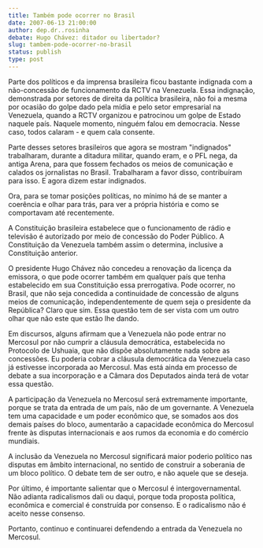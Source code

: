 ```yaml
---
title: Também pode ocorrer no Brasil
date: 2007-06-13 21:00:00
author: dep.dr..rosinha
debate: Hugo Chávez: ditador ou libertador?
slug: tambem-pode-ocorrer-no-brasil
status: publish 
type: post
---
```


  

Parte dos políticos e da imprensa brasileira ficou bastante indignada com a não-concessão de funcionamento da RCTV na Venezuela. Essa indignação, demonstrada por setores de direita da política brasileira, não foi a mesma por ocasião do golpe dado pela mídia e pelo setor empresarial na Venezuela, quando a RCTV organizou e patrocinou um golpe de Estado naquele país. Naquele momento, ninguém falou em democracia. Nesse caso, todos calaram - e quem cala consente.  

  

Parte desses setores brasileiros que agora se mostram "indignados" trabalharam, durante a ditadura militar, quando eram, e o PFL nega, da antiga Arena, para que fossem fechados os meios de comunicação e calados os jornalistas no Brasil. Trabalharam a favor disso, contribuíram para isso. E agora dizem estar indignados.  

  

Ora, para se tomar posições políticas, no mínimo há de se manter a coerência e olhar para trás, para ver a própria história e como se comportavam até recentemente.  

  

A Constituição brasileira estabelece que o funcionamento de rádio e televisão é autorizado por meio de concessão do Poder Público. A Constituição da Venezuela também assim o determina, inclusive a Constituição anterior.  

  

O presidente Hugo Chávez não concedeu a renovação da licença da emissora, o que pode ocorrer também em qualquer país que tenha estabelecido em sua Constituição essa prerrogativa. Pode ocorrer, no Brasil, que não seja concedida a continuidade de concessão de alguns meios de comunicação, independentemente de quem seja o presidente da República? Claro que sim. Essa questão tem de ser vista com um outro olhar que não este que estão lhe dando.  

  

Em discursos, alguns afirmam que a Venezuela não pode entrar no Mercosul por não cumprir a cláusula democrática, estabelecida no Protocolo de Ushuaia, que não dispõe absolutamente nada sobre as concessões. Eu poderia cobrar a cláusula democrática da Venezuela caso já estivesse incorporada ao Mercosul. Mas está ainda em processo de debate a sua incorporação e a Câmara dos Deputados ainda terá de votar essa questão.  

  

A participação da Venezuela no Mercosul será extremamente importante, porque se trata da entrada de um país, não de um governante. A Venezuela tem uma capacidade e um poder econômico que, se somados aos dos demais países do bloco, aumentarão a capacidade econômica do Mercosul frente às disputas internacionais e aos rumos da economia e do comércio mundiais.  

  

A inclusão da Venezuela no Mercosul significará maior poderio político nas disputas em âmbito internacional, no sentido de construir a soberania de um bloco político. O debate tem de ser outro, e não aquele que se deseja.  

  

Por último, é importante salientar que o Mercosul é intergovernamental. Não adianta radicalismos dali ou daqui, porque toda proposta política, econômica e comercial é construída por consenso. E o radicalismo não é aceito nesse consenso.  

Portanto, continuo e continuarei defendendo a entrada da Venezuela no Mercosul.
